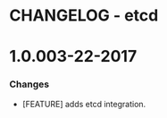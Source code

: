 # CHANGELOG - etcd

1.0.003-22-2017
==================

### Changes

* [FEATURE] adds etcd integration.
